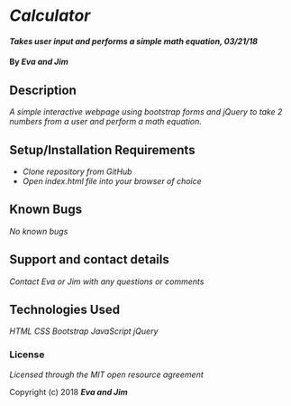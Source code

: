 # _Calculator_

#### _Takes user input and performs a simple math equation, 03/21/18_

#### By _**Eva and Jim**_

## Description

_A simple interactive webpage using bootstrap forms and jQuery to take 2 numbers from a user and perform a math equation._

## Setup/Installation Requirements

* _Clone repository from GitHub_
* _Open index.html file into your browser of choice_

## Known Bugs

_No known bugs_

## Support and contact details

_Contact Eva or Jim with any questions or comments_

## Technologies Used

_HTML_
_CSS_
_Bootstrap_
_JavaScript_
_jQuery_

### License

*Licensed through the MIT open resource agreement*

Copyright (c) 2018 **_Eva and Jim_**
